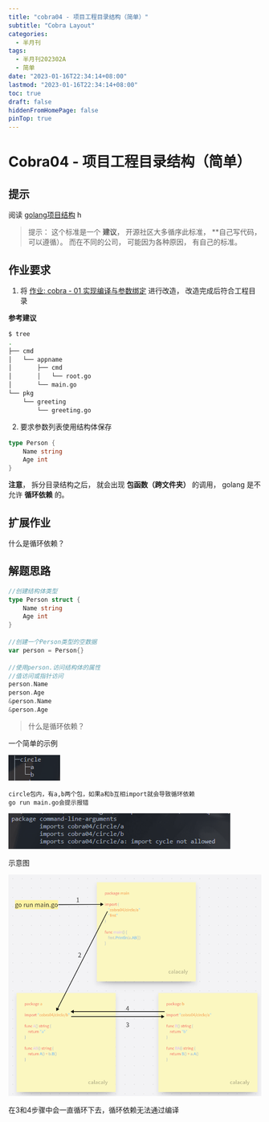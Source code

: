 ```yaml
---
title: "cobra04 - 项目工程目录结构（简单）"
subtitle: "Cobra Layout"
categories:
  - 半月刊
tags:
  - 半月刊202302A
  - 简单
date: "2023-01-16T22:34:14+08:00"
lastmod: "2023-01-16T22:34:14+08:00"
toc: true
draft: false
hiddenFromHomePage: false
pinTop: true
---
```


# Cobra04 - 项目工程目录结构（简单）

## 提示

阅读 [golang项目结构](https://github.com/golang-standards/project-layout) 
h

> 提示： 这个标准是一个 **建议**， 开源社区大多循序此标准， **自己写代码， 可以遵循）。 而在不同的公司， 可能因为各种原因， 有自己的标准。 

## 作业要求

1. 将 [作业: cobra - 01 实现编译与参数绑定](https://www.devopscamp.cc/semi-plan-202301-2/posts/homework/cobra01/) 进行改造， 改造完成后符合工程目录

**参考建议**

```bash
$ tree
.
├── cmd
│   └── appname
│       ├── cmd
│       │   └── root.go
│       └── main.go
└── pkg
    └── greeting
        └── greeting.go
```

2. 要求参数列表使用结构体保存

```go
type Person {
    Name string
    Age int
}
```

**注意**， 拆分目录结构之后， 就会出现 **包函数（跨文件夹）** 的调用， golang 是不允许 **循环依赖** 的。

## 扩展作业

什么是循环依赖？

## 解题思路

```go
//创建结构体类型
type Person struct {
    Name string
    Age int
}

//创建一个Person类型的空数据
var person = Person{}

//使用person.访问结构体的属性
//值访问或指针访问
person.Name
person.Age
&person.Name
&person.Age
```

> 什么是循环依赖？

一个简单的示例

![](2.png)

```
circle包内，有a,b两个包，如果a和b互相import就会导致循环依赖
go run main.go会提示报错
```

![](3.png)

示意图

![](1.png)

在3和4步骤中会一直循环下去，循环依赖无法通过编译
